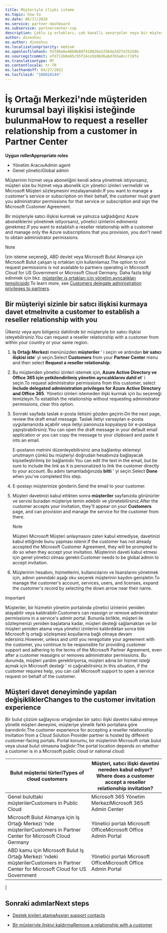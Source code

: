 ```yaml
---
title: Müşteriyle ilişki isteme
ms.topic: how-to
ms.date: 06/17/2020
ms.service: partner-dashboard
ms.subservice: partnercenter-csp
description: Çoklu iş ortakları, çok kanallı senaryolar veya bir müşterinin Temsilcili yönetici ayrıcalıklarına geri yüklenmesi gerekiyorsa bir müşteriyle ilişki isteyin.
author: dineshvu
ms.author: dineshvu
ms.localizationpriority: medium
ms.openlocfilehash: 55f86e6e48b0b897410826e22564e2d27e25258b
ms.sourcegitcommit: efd711b0e65c55f24ce5b9636abd7b5a8cc719fe
ms.translationtype: MT
ms.contentlocale: tr-TR
ms.lasthandoff: 04/27/2021
ms.locfileid: "108018144"
---
```

# <a name="how-to-request-a-reseller-relationship-from-a-customer-in-partner-center"></a><span data-ttu-id="58607-103">İş Ortağı Merkezi'nde müşteriden kurumsal bayi ilişkisi isteğinde bulunma</span><span class="sxs-lookup"><span data-stu-id="58607-103">How to request a reseller relationship from a customer in Partner Center</span></span>

<span data-ttu-id="58607-104">**Uygun roller**</span><span class="sxs-lookup"><span data-stu-id="58607-104">**Appropriate roles**</span></span>

- <span data-ttu-id="58607-105">Yönetim Aracısı</span><span class="sxs-lookup"><span data-stu-id="58607-105">Admin agent</span></span>
- <span data-ttu-id="58607-106">Genel yönetici</span><span class="sxs-lookup"><span data-stu-id="58607-106">Global admin</span></span>

<span data-ttu-id="58607-107">Müşterinin hizmet veya aboneliğini kendi adına yönetmek istiyorsanız, müşteri size bu hizmet veya abonelik için yönetici izinleri vermelidir ve Microsoft Müşteri sözleşmesini imzalayamalıdır.</span><span class="sxs-lookup"><span data-stu-id="58607-107">If you want to manage a customer's service or subscription on their behalf, the customer must grant you administrator permissions for that service or subscription and sign the Microsoft Customer Agreement.</span></span>

<span data-ttu-id="58607-108">Bir müşteriyle satıcı ilişkisi kurmak ve yalnızca sağladığınız Azure aboneliklerini yönetmek istiyorsanız, yönetici izinlerini edinmeniz gerekmez.</span><span class="sxs-lookup"><span data-stu-id="58607-108">If you want to establish a reseller relationship with a customer and manage only the Azure subscriptions that you provision, you don't need to obtain administrator permissions.</span></span>

>[!NOTE] 
><span data-ttu-id="58607-109">İzin isteme seçeneği, ABD devlet veya Microsoft Bulut Almanya için Microsoft Bulut çalışan iş ortakları için kullanılamaz.</span><span class="sxs-lookup"><span data-stu-id="58607-109">The option to not request permissions is not available to partners operating in Microsoft Cloud for US Government or Microsoft Cloud Germany.</span></span> <span data-ttu-id="58607-110">Daha fazla bilgi edinmek için bkz. [müşteriler iş ortakları için yönetim ayrıcalıkları temsilcisidir](customers-revoke-admin-privileges.md).</span><span class="sxs-lookup"><span data-stu-id="58607-110">To learn more, see [Customers delegate administration privileges to partners](customers-revoke-admin-privileges.md).</span></span>

## <a name="invite-a-customer-to-establish-a-reseller-relationship-with-you"></a><span data-ttu-id="58607-111">Bir müşteriyi sizinle bir satıcı ilişkisi kurmaya davet etme</span><span class="sxs-lookup"><span data-stu-id="58607-111">Invite a customer to establish a reseller relationship with you</span></span>

<span data-ttu-id="58607-112">Ülkeniz veya aynı bölgeniz dahilinde bir müşteriyle bir satıcı ilişkisi isteyebilirsiniz.</span><span class="sxs-lookup"><span data-stu-id="58607-112">You can request a reseller relationship with a customer from within your country or your same region.</span></span>

1. <span data-ttu-id="58607-113">**Iş Ortağı Merkezi** menünüzden **müşteriler** ' i seçin ve ardından **bir satıcı ilişkisi iste**' yi seçin.</span><span class="sxs-lookup"><span data-stu-id="58607-113">Select **Customers** from your **Partner Center** menu and then select **Request a reseller relationship**.</span></span>

2. <span data-ttu-id="58607-114">Bu müşteriden yönetici izinleri istemek için, **Azure Active Directory ve Office 365 için yetkilendirilmiş yönetim ayrıcalıklarını dahil et**' i seçin.</span><span class="sxs-lookup"><span data-stu-id="58607-114">To request administrator permissions from this customer, select **Include delegated administration privileges for Azure Active Directory and Office 365**.</span></span> <span data-ttu-id="58607-115">Yönetici izinleri istemeden ilişki kurmak için bu seçeneği temizleyin.</span><span class="sxs-lookup"><span data-stu-id="58607-115">To establish the relationship without requesting administrator permissions, clear this option.</span></span>

3. <span data-ttu-id="58607-116">Sonraki sayfada taslak e-posta iletisini gözden geçirin.</span><span class="sxs-lookup"><span data-stu-id="58607-116">On the next page, review the draft email message.</span></span> <span data-ttu-id="58607-117">Taslak iletiyi varsayılan e-posta uygulamanızda açabilir veya iletiyi panonuza kopyalayıp bir e-postaya yapıştırabilirsiniz.</span><span class="sxs-lookup"><span data-stu-id="58607-117">You can open the draft message in your default email application or you can copy the message to your clipboard and paste it into an email.</span></span>

   <span data-ttu-id="58607-118">E-postanın metnini düzenleyebilirsiniz ama bağlantıyı eklemeyi unutmayın çünkü bu müşteriyi doğrudan hesabınıza bağlayacak kişiselleştirilmiş bir bağlantıdır.</span><span class="sxs-lookup"><span data-stu-id="58607-118">You can edit the text in the email, but be sure to include the link as it is personalized to link the customer directly to your account.</span></span> <span data-ttu-id="58607-119">Bu adımı tamamladığınızda **bitti** ' yi seçin.</span><span class="sxs-lookup"><span data-stu-id="58607-119">Select **Done** when you've completed this step.</span></span>

4. <span data-ttu-id="58607-120">E-postayı müşterinize gönderin.</span><span class="sxs-lookup"><span data-stu-id="58607-120">Send the email to your customer.</span></span>

5. <span data-ttu-id="58607-121">Müşteri davetinizi kabul ettikten sonra **müşteriler** sayfanızda görünürler ve servisi buradan müşteriye temin edebilir ve yönetebilirsiniz.</span><span class="sxs-lookup"><span data-stu-id="58607-121">After the customer accepts your invitation, they'll appear on your **Customers** page, and can provision and manage the service for the customer from there.</span></span>

   > [!NOTE]
   > <span data-ttu-id="58607-122">Müşteri Microsoft Müşteri anlaşmasını zaten kabul etmediyse, davetinizi kabul ettiğinde bunu yapması istenir.</span><span class="sxs-lookup"><span data-stu-id="58607-122">If the customer has not already accepted the Microsoft Customer Agreement, they will be prompted to do so when they accept your invitation.</span></span> <span data-ttu-id="58607-123">Müşterinin daveti kabul etmesi için genel yönetici olması gerekir.</span><span class="sxs-lookup"><span data-stu-id="58607-123">Customer needs to be global admin to accept invitation.</span></span>

6. <span data-ttu-id="58607-124">Müşterinin hesabını, hizmetlerini, kullanıcılarını ve lisanslarını yönetmek için, adının yanındaki aşağı oku seçerek müşterinin kaydını genişletin.</span><span class="sxs-lookup"><span data-stu-id="58607-124">To manage the customer's account, services, users, and licenses, expand the customer's record by selecting the down arrow near their name.</span></span>

> [!IMPORTANT]  
> <span data-ttu-id="58607-125">Müşteriler, bir hizmetin yönetim portalında yönetici izinlerini yeniden atayabilir veya kaldırabilir.</span><span class="sxs-lookup"><span data-stu-id="58607-125">Customers can reassign or remove administrator permissions in a service's admin portal.</span></span> <span data-ttu-id="58607-126">Bununla birlikte, müşteri ile sözleşmenizi yeniden başlatana kadar, müşteri desteği sağlamaktan ve bir müşteri yeniden atama veya yönetici izinlerini kaldırdıktan sonra bile Microsoft Iş ortağı sözleşmesi koşullarına bağlı olmaya devam edersiniz.</span><span class="sxs-lookup"><span data-stu-id="58607-126">However, unless and until you renegotiate your agreement with the customer, you continue to be responsible for providing customer support and adhering to the terms of the Microsoft Partner Agreement, even after a customer reassigns or removes administrator permissions.</span></span> <span data-ttu-id="58607-127">Bu durumda, müşteri yardım gerektiriyorsa, müşteri adına bir hizmet isteği açmak için Microsoft desteği ' ni çağırabilirsiniz.</span><span class="sxs-lookup"><span data-stu-id="58607-127">In this situation, if the customer requires help, you can call Microsoft support to open a service request on behalf of the customer.</span></span>

## <a name="changes-to-the-customer-invitation-experience"></a><span data-ttu-id="58607-128">Müşteri davet deneyiminde yapılan değişiklikler</span><span class="sxs-lookup"><span data-stu-id="58607-128">Changes to the customer invitation experience</span></span>

<span data-ttu-id="58607-129">Bir bulut çözüm sağlayıcısı ortağından bir satıcı ilişki davetini kabul etmeye yönelik müşteri deneyimi, müşteriye yönelik farklı portallara göre barındırılır.</span><span class="sxs-lookup"><span data-stu-id="58607-129">The customer experience for accepting a reseller relationship invitation from a Cloud Solution Provider partner is hosted by different customer-facing portals.</span></span> <span data-ttu-id="58607-130">Portal konumu, bir müşterinin Microsoft ortak bulut veya ulusal bulut olmasına bağlıdır:</span><span class="sxs-lookup"><span data-stu-id="58607-130">The portal location depends on whether a customer is in a Microsoft public cloud or national cloud:</span></span>

|<span data-ttu-id="58607-131">Bulut müşterisi türleri</span><span class="sxs-lookup"><span data-stu-id="58607-131">Types of cloud customers</span></span>  | <span data-ttu-id="58607-132">Müşteri, satıcı ilişki davetini nereden kabul ediyor?</span><span class="sxs-lookup"><span data-stu-id="58607-132">Where does a customer accept a reseller relationship invitation?</span></span> |
|---------|---------
| <span data-ttu-id="58607-133">Genel buluttaki müşteriler</span><span class="sxs-lookup"><span data-stu-id="58607-133">Customers in Public Cloud</span></span> | <span data-ttu-id="58607-134">Microsoft 365 Yönetim Merkezi</span><span class="sxs-lookup"><span data-stu-id="58607-134">Microsoft 365 Admin Center</span></span> |
| <span data-ttu-id="58607-135">Microsoft Bulut Almanya için Iş Ortağı Merkezi 'nde müşteriler</span><span class="sxs-lookup"><span data-stu-id="58607-135">Customers in Partner Center for Microsoft Cloud Germany</span></span> | <span data-ttu-id="58607-136">Yönetici portalı Microsoft Office</span><span class="sxs-lookup"><span data-stu-id="58607-136">Microsoft Office Admin Portal</span></span> |
| <span data-ttu-id="58607-137">ABD kamu için Microsoft Bulut Iş Ortağı Merkezi 'ndeki müşteriler</span><span class="sxs-lookup"><span data-stu-id="58607-137">Customers in Partner Center for Microsoft Cloud for US Government</span></span> | <span data-ttu-id="58607-138">Yönetici portalı Microsoft Office</span><span class="sxs-lookup"><span data-stu-id="58607-138">Microsoft Office Admin Portal</span></span> |
|

## <a name="next-steps"></a><span data-ttu-id="58607-139">Sonraki adımlar</span><span class="sxs-lookup"><span data-stu-id="58607-139">Next steps</span></span>

- [<span data-ttu-id="58607-140">Destek kişileri atama</span><span class="sxs-lookup"><span data-stu-id="58607-140">Assign support contacts</span></span>](assign-support-contacts.md)

- [<span data-ttu-id="58607-141">Bir müşteriyle ilişkiyi kaldırma</span><span class="sxs-lookup"><span data-stu-id="58607-141">Remove a relationship with a customer</span></span>](remove-a-relationship.md)
